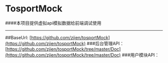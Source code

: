 # TosportMock
####本项目提供虚拟api模拟数据给前端调试使用

------
##BaseUrl:  [https://github.com/zjien/tosportMock](https://github.com/zjien/tosportMock)
###后台管理API： [https://github.com/zjien/tosportMock/tree/master/Doc](https://github.com/zjien/tosportMock/tree/master/Doc)
###用户模块API： 